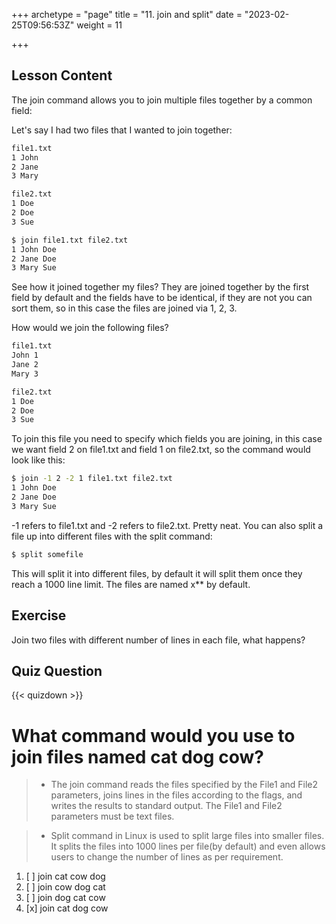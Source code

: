 +++
archetype = "page"
title = "11. join and split"
date = "2023-02-25T09:56:53Z"
weight = 11

+++

## Lesson Content

The join command allows you to join multiple files together by a common field: 

Let's say I had two files that I wanted to join together:
```bash
file1.txt
1 John
2 Jane
3 Mary

file2.txt
1 Doe
2 Doe
3 Sue

$ join file1.txt file2.txt
1 John Doe
2 Jane Doe
3 Mary Sue
```

See how it joined together my files? They are joined together by the first field by default and the fields have to be identical, if they are not you can sort them, so in this case the files are joined via 1, 2, 3. 

How would we join the following files? 

```bash
file1.txt
John 1
Jane 2
Mary 3

file2.txt
1 Doe
2 Doe
3 Sue
```

To join this file you need to specify which fields you are joining, in this case we want field 2 on file1.txt and field 1 on file2.txt, so the command would look like this:

```bash
$ join -1 2 -2 1 file1.txt file2.txt
1 John Doe
2 Jane Doe
3 Mary Sue
```

-1 refers to file1.txt and -2 refers to file2.txt. Pretty neat. You can also split a file up into different files with the split command: 

```bash
$ split somefile
```

This will split it into different files, by default it will split them once they reach a 1000 line limit. The files are named x** by default.

## Exercise

Join two files with different number of lines in each file, what happens?

## Quiz Question

{{< quizdown >}}

# What command would you use to join files named cat dog cow?

> - The join command reads the files specified by the File1 and File2 parameters, joins lines in the files according to the flags, and writes the results to standard output. The File1 and File2 parameters must be text files.

> - Split command in Linux is used to split large files into smaller files. It splits the files into 1000 lines per file(by default) and even allows users to change the number of lines as per requirement.

1. [ ] join cat cow dog
2. [ ] join cow dog cat
3. [ ] join dog cat cow
4. [x] join cat dog cow
  